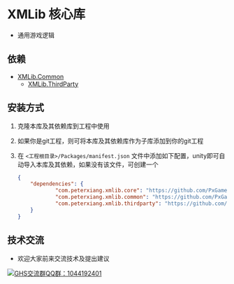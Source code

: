 # XMLib 核心库

- 通用游戏逻辑

## 依赖

- [XMLib.Common](https://github.com/PxGame/XMLib.Common)
    - [XMLib.ThirdParty](https://github.com/PxGame/XMLib.ThirdParty)

## 安装方式

 1. 克隆本库及其依赖库到工程中使用
 2. 如果你是git工程，则可将本库及其依赖库作为子库添加到你的git工程
 3. 在 `<工程根目录>/Packages/manifest.json` 文件中添加如下配置，unity即可自动导入本库及其依赖，如果没有该文件，可创建一个

    ```json
    {
        "dependencies": {
                "com.peterxiang.xmlib.core": "https://github.com/PxGame/XMLib.Core.git",
                "com.peterxiang.xmlib.common": "https://github.com/PxGame/XMLib.Common.git",
                "com.peterxiang.xmlib.thirdparty": "https://github.com/PxGame/XMLib.ThirdParty.git",
        }
    }
    ```

## 技术交流

- 欢迎大家前来交流技术及提出建议

<a target="_blank" href="https://qm.qq.com/cgi-bin/qm/qr?k=ddtfWymCeKb7s1SqWXN3kw9HLF_RwP2B&jump_from=webapi"><img border="0" src="https://pub.idqqimg.com/wpa/images/group.png" alt="GHS交流群" title="GHS交流群">QQ群：1044192401</a>